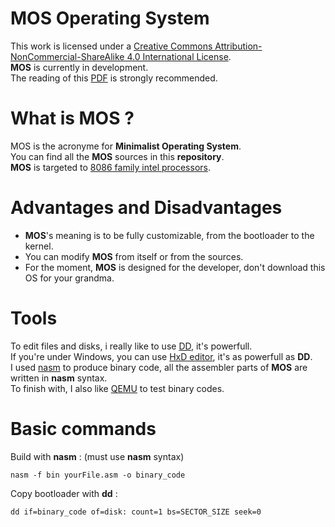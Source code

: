 # MOS Operating System
This work is licensed under a [Creative Commons Attribution-NonCommercial-ShareAlike 4.0 International License](https://creativecommons.org/licenses/by-nc-sa/4.0/).</br>
**MOS** is currently in development.</br>
The reading of this [PDF](http://www.cs.bham.ac.uk/~exr/lectures/opsys/10_11/lectures/os-dev.pdf) is strongly recommended.
# What is MOS ?
MOS is the acronyme for **Minimalist Operating System**.</br>
You can find all the **MOS** sources in this **repository**.</br>
**MOS** is targeted to [8086 family intel processors](https://en.wikipedia.org/wiki/Intel_8086).</br>
# Advantages and Disadvantages
* **MOS**'s meaning is to be fully customizable, from the bootloader to the kernel.</br>
* You can modify **MOS** from itself or from the sources.</br>
* For the moment, **MOS** is designed for the developer, don't download this OS for your grandma.</br>
# Tools
To edit files and disks, i really like to use [DD](https://fr.wikipedia.org/wiki/Dd_(Unix)), it's powerfull.</br>
If you're under Windows, you can use [HxD editor](https://mh-nexus.de/en/hxd/), it's as powerfull as **DD**.</br>
I used [nasm](http://www.nasm.us/) to produce binary code, all the assembler parts of **MOS** are written in **nasm** syntax.</br>
To finish with, I also like [QEMU](http://wiki.qemu.org/Main_Page) to test binary codes.
# Basic commands 
Build with **nasm** : (must use **nasm** syntax)
```batch
nasm -f bin yourFile.asm -o binary_code
```
Copy bootloader with **dd** :
```batch
dd if=binary_code of=disk: count=1 bs=SECTOR_SIZE seek=0
```
